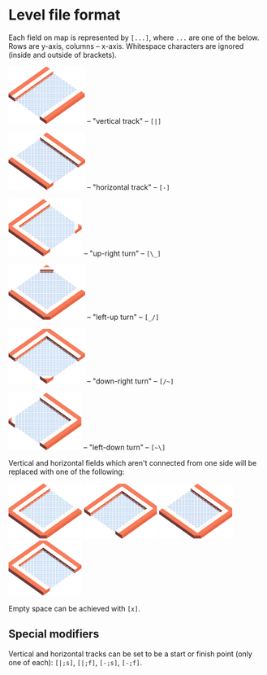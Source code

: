 # Level file format

Each field on map is represented by `[...]`, where `...` are one of the below. Rows are y-axis, columns – x-axis. Whitespace characters are ignored (inside and outside of brackets).

![]( ../../../gfx/metalTileConnectStraight_NE.png) – "vertical track" – `[|]`

![]( ../../../gfx/metalTileConnectStraight_NW.png) – "horizontal track" – `[-]`

![]( ../../../gfx/metalTileConnectCornerInner_SE.png) – "up-right turn" – `[\_]`

![]( ../../../gfx/metalTileConnectCornerInner_NW.png) – "left-up turn" – `[_/]`

![]( ../../../gfx/metalTileConnectCornerInner_SW.png) – "down-right turn" – `[/~]`

![]( ../../../gfx/metalTileConnectCornerInner_NE.png) – "left-down turn" – `[~\]`

Vertical and horizontal fields which aren't connected from one side will be replaced with one of the following:

![]( ../../../gfx/metalTileConnectEnd_SE.png)
![]( ../../../gfx/metalTileConnectEnd_NE.png)
![]( ../../../gfx/metalTileConnectEnd_NW.png)
![]( ../../../gfx/metalTileConnectEnd_SW.png)

Empty space can be achieved with `[x]`.

## Special modifiers

Vertical and horizontal tracks can be set to be a start or finish point (only one of each): `[|;s]`, `[|;f]`, `[-;s]`, `[-;f]`.
